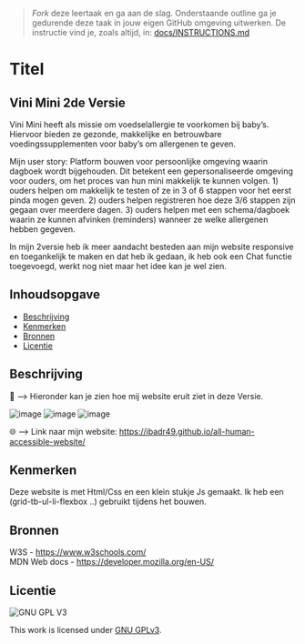 > _Fork_ deze leertaak en ga aan de slag. Onderstaande outline ga je gedurende deze taak in jouw eigen GitHub omgeving uitwerken. De instructie vind je, zoals altijd, in: [docs/INSTRUCTIONS.md](docs/INSTRUCTIONS.md)

# Titel
<!-- Geef je project een titel en schrijf in één zin wat het is -->
## Vini Mini 2de Versie
Vini Mini heeft als missie om voedselallergie te voorkomen bij baby’s. Hiervoor bieden ze gezonde, makkelijke en betrouwbare voedingssupplementen voor baby’s om allergenen te geven.

Mijn user story: Platform bouwen voor persoonlijke omgeving waarin dagboek wordt bijgehouden. Dit betekent een gepersonaliseerde omgeving voor ouders, om het proces van hun mini makkelijk te kunnen volgen. 1) ouders helpen om makkelijk te testen of ze in 3 of 6 stappen voor het eerst pinda mogen geven. 2) ouders helpen registreren hoe deze 3/6 stappen zijn gegaan over meerdere dagen. 3) ouders helpen met een schema/dagboek waarin ze kunnen afvinken (reminders) wanneer ze welke allergenen hebben gegeven.

In mijn 2versie heb ik meer aandacht besteden aan mijn website responsive en toegankelijk te maken en dat heb ik gedaan, ik heb ook een Chat functie toegevoegd, werkt nog niet maar het idee kan je wel zien. 

## Inhoudsopgave

  * [Beschrijving](#beschrijving)
  * [Kenmerken](#kenmerken)
  * [Bronnen](#bronnen)
  * [Licentie](#licentie)

## Beschrijving
<!-- In de Beschrijving staat hoe je project er uit ziet, hoe het werkt en wat je er mee kan. -->
<!-- Voeg een mooie poster visual toe 📸 -->
<!-- Voeg een link toe naar Github Pages -->


📸 --> Hieronder kan je zien hoe mij website eruit ziet in deze Versie. <br>

![image](https://user-images.githubusercontent.com/112857932/200172542-947668ad-0412-44bd-b5ef-4d8747ef974b.png)
![image](https://user-images.githubusercontent.com/112857932/200172471-94328c23-3577-4eff-9d97-d6471d0cb9c9.png)
![image](https://user-images.githubusercontent.com/112857932/200172521-9e2744b5-1070-48ec-819b-3782f535b5cf.png)


🌐 --> Link naar mijn website: https://ibadr49.github.io/all-human-accessible-website/

## Kenmerken
<!-- Bij Kenmerken staat welke technieken zijn gebruikt en hoe. Wat is de HTML structuur? Wat zijn de belangrijkste dingen in CSS? Wat is er met Javascript gedaan en hoe? Misschien heb je een framwork of library gebruikt? -->

Deze website is met Html/Css en een klein stukje Js gemaakt. Ik heb een (grid-tb-ul-li-flexbox ..) gebruikt tijdens het bouwen.

## Bronnen

W3S - https://www.w3schools.com/  <br>
MDN Web docs - https://developer.mozilla.org/en-US/

## Licentie

![GNU GPL V3](https://www.gnu.org/graphics/gplv3-127x51.png)

This work is licensed under [GNU GPLv3](./LICENSE).
